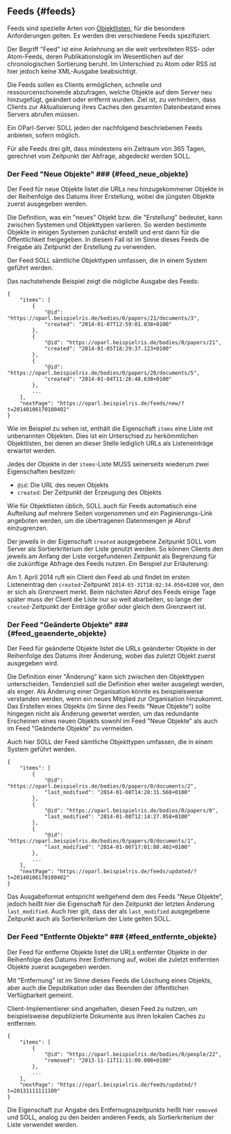Feeds  {#feeds}
-----

Feeds sind spezielle Arten von [Objektlisten](#objektlisten), für die
besondere Anforderungen gelten. Es werden drei verschiedene Feeds
spezifiziert.

Der Begriff "Feed" ist eine Anlehnung an die weit verbreiteten RSS- oder 
Atom-Feeds, deren Publikationslogik im Wesentlichen auf der chronologischen
Sortierung beruht. Im Unterschied zu Atom oder RSS ist hier jedoch keine
XML-Ausgabe beabsichtigt.

Die Feeds sollen es Clients ermöglichen, schnelle und ressourcenschonende
abzufragen, welche Objekte auf dem Server neu hinzugefügt, geändert oder
entfernt wurden. Ziel ist, zu verhindern, dass Clients zur Aktualisierung
ihres Caches den gesamten Datenbestand eines Servers abrufen müssen.

Ein OParl-Server SOLL jeden der nachfolgend beschriebenen Feeds anbieten,
sofern möglich.

Für alle Feeds drei gilt, dass mindestens ein Zeitraum von 365 Tagen, 
gerechnet vom Zeitpunkt der Abfrage, abgedeckt werden SOLL.

### Der Feed "Neue Objekte" ### {#feed_neue_objekte}

Der Feed für neue Objekte listet die URLs neu hinzugekommener Objekte in
der Reihenfolge des Datums ihrer Erstellung, wobei die jüngsten Objekte
zuerst ausgegeben werden.

Die Definition, was ein "neues" Objekt bzw. die "Erstellung" bedeutet, kann
zwischen Systemen und Objekttypen variieren. So werden bestimmte Objekte
in einigen Systemen zunächst erstellt und erst dann für die Öffentlichkeit
freigegeben. In diesem Fall ist im Sinne dieses Feeds die Freigabe als
Zeitpunkt der Erstellung zu verwenden.

Der Feed SOLL sämtliche Objekttypen umfassen, die in einem System geführt
werden.

Das nachstehende Beispiel zeigt die mögliche Ausgabe des Feeds:

~~~~~  {#feed_ex1 .json}
{
    "items": [
    	{
    		"@id": "https://oparl.beispielris.de/bodies/0/papers/21/documents/3",
    		"created": "2014-01-07T12:59:01.038+0100"
    	},
    	{
    		"@id": "https://oparl.beispielris.de/bodies/0/papers/21",
    		"created": "2014-01-05T18:29:37.123+0100"
    	},
    	{
    		"@id": "https://oparl.beispielris.de/bodies/0/papers/20/documents/5",
    		"created": "2014-01-04T11:26:48.638+0100"
    	},
    	...
    ],
    "nextPage": "https://oparl.beispielris.de/feeds/new/?t=20140106170100402"
}
~~~~~

Wie im Beispiel zu sehen ist, enthält die Eigenschaft `items` eine Liste
mit unbenannten Objekten. Dies ist ein Unterschied zu herkömmlichen Objektlisten,
bei denen an dieser Stelle lediglich URLs als Listeneinträge erwartet werden.

Jedes der Objekte in der `items`-Liste MUSS seinerseits wiederum zwei
Eigenschaften besitzen:

* `@id`: Die URL des neuen Objekts
* `created`: Der Zeitpunkt der Erzeugung des Objekts

Wie für Objektlisten üblich, SOLL auch für Feeds automatisch eine Aufteilung
auf mehrere Seiten vorgenommen und ein Paginierungs-Link angeboten werden, um
die übertragenen Datenmengen je Abruf einzugrenzen.

Der jeweils in der Eigenschaft `created` ausgegebene Zeitpunkt SOLL vom Server
als Sortierkriterium der Liste genutzt werden. So können Clients den jeweils
am Anfang der Liste vorgefundenen Zeitpunkt als Begrenzung für die zukünftige
Abfrage des Feeds nutzen. Ein Beispiel zur Erläuterung:

Am 1. April 2014 ruft ein Client den Feed ab und findet im ersten Listeneintrag
den `created`-Zeitpunkt `2014-03-31T18:02:34.058+0200` vor, den er sich als
Grenzwert merkt. Beim nächsten Abruf des Feeds einige Tage später muss der 
Client die Liste nur so weit abarbeiten, so lange der `created`-Zeitpunkt der
Einträge größer oder gleich dem Grenzwert ist.

### Der Feed "Geänderte Objekte" ### {#feed_geaenderte_objekte}

Der Feed für geänderte Objekte listet die URLs geänderter Objekte in
der Reihenfolge des Datums ihrer Änderung, wobei das zuletzt Objekt
zuerst ausgegeben wird.

Die Definition einer "Änderung" kann sich zwischen den Objekttypen
unterscheiden. Tendenziell soll die Definition eher weiter ausgelegt werden,
als enger. Als Änderung einer Organisation könnte es beispielsweise
verstanden werden, wenn ein neues Mitglied zur Organisation hinzukommt.
Das Erstellen eines Objekts (im Sinne des Feeds "Neue Objekte") sollte
hingegen nicht als Änderung gewertet werden, um das redundante Erscheinen
eines neuen Objekts sowohl im Feed "Neue Objekte" als auch im Feed "Geänderte
Objekte" zu vermeiden.

Auch hier SOLL der Feed sämtliche Objekttypen umfassen, die in einem System 
geführt werden.

~~~~~  {#feed_ex2 .json}
{
    "items": [
    	{
    		"@id": "https://oparl.beispielris.de/bodies/0/papers/0/documents/2",
    		"last_modified": "2014-01-08T14:28:31.568+0100"
    	},
    	{
    		"@id": "https://oparl.beispielris.de/bodies/0/papers/0",
    		"last_modified": "2014-01-08T12:14:27.958+0100"
    	},
    	{
    		"@id": "https://oparl.beispielris.de/bodies/0/papers/0/documents/1",
    		"last_modified": "2014-01-06T17:01:00.402+0100"
    	},
    	...
    ],
    "nextPage": "https://oparl.beispielris.de/feeds/updated/?t=20140106170100402"
}
~~~~~

Das Ausgabeformat entspricht weitgehend dem des Feeds "Neue Objekte", jedoch
heißt hier die Eigenschaft für den Zeitpunkt der letzten Änderung `last_modified`. 
Auch hier gilt, dass der als `last_modified` ausgegebene Zeitpunkt auch als
Sortierkriterium der Liste gelten SOLL.

### Der Feed "Entfernte Objekte" ### {#feed_entfernte_objekte}

Der Feed für entferne Objekte listet die URLs entfernter Objekte in
der Reihenfolge des Datums ihrer Entfernung auf, wobei die zuletzt entfernten 
Objekte zuerst ausgegeben werden.

Mit "Entfernung" ist im Sinne dieses Feeds die Löschung eines Objekts, aber
auch die Depublikation oder das Beenden der öffentlichen Verfügbarkeit gemeint.

Client-Implementierer sind angehalten, diesen Feed zu nutzen, um beispielsweise
depublizierte Dokumente aus ihren lokalen Caches zu entfernen.

~~~~~  {#feed_ex3 .json}
{
    "items": [
    	{
    		"@id": "https://oparl.beispielris.de/bodies/0/people/22",
    		"removed": "2013-11-11T11:11:00.000+0100"
    	},
    	...
    ],
    "nextPage": "https://oparl.beispielris.de/feeds/updated/?t=20131111111100"
}
~~~~~

Die Eigenschaft zur Angabe des Entfernugnszeitpunkts heißt hier `removed` und
SOLL, analog zu den beiden anderen Feeds, als Sortierkriterium der Liste
verwendet werden.
